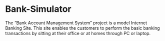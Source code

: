 # Bank-Simulator
The “Bank Account Management System” project is a model Internet Banking Site. This site enables the customers to perform the basic banking transactions by sitting at their office or at homes through PC or laptop.
